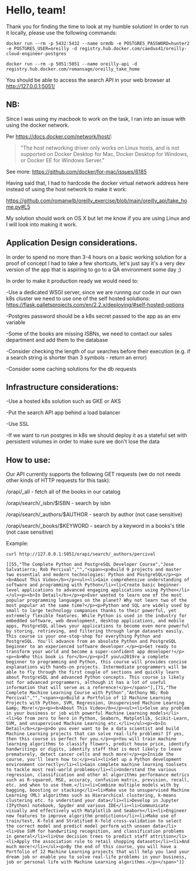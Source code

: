 # Hello, team!
Thank you for finding the time to look at my humble solution! In order to run it locally, please use the following commands:

    docker run --rm -p 5432:5432 --name ormdb -e POSTGRES_PASSWORD=hunter2 -e POSTGRES_USER=oreilly -d registry.hub.docker.com/caedus41/oreilly-cloud-engineer-postgres
    
    docker run --rm -p 5051:5051 --name oreilly-api -d registry.hub.docker.com/romansage/oreilly_take_home

You should be able to access the search API in your web browser at http://127.0.0.1:5051/

## NB:

Since I was using my macbook to work on the task, I ran into an issue with using the docker network.

Per https://docs.docker.com/network/host/:

> "The host networking driver only works on Linux hosts, and is not supported on Docker Desktop for Mac, Docker Desktop for Windows, or Docker EE for Windows Server."

See more: https://github.com/docker/for-mac/issues/6185

Having said that, I had to hardcode the docker virtual network address here instead of using the host network to make it work:

https://github.com/romanwlb/oreilly_exercise/blob/main/oreilly_api/take_home.py#L5

My solution should work on OS X but let me know if you are using Linux and I will look into making it work.

## Application Design considerations.

In order to spend no more than 3-4 hours on a basic working solution for a proof of concept I had to take a few shortcuts, let's just say it's a very dev version of the app that is aspiring to go to a QA environment some day ;)

In order to make it production ready we would need to:

-Use a dedicated WSGI server, since we are runnng our code in our own k8s cluster we need to use one of the self hosted solutions: https://flask.palletsprojects.com/en/2.2.x/deploying/#self-hosted-options

-Postgres password should be a k8s secret passed to the app as an env variable

-Some of the books are missing ISBNs, we need to contact our sales department and add them to the database

-Consider checking the length of our searches before their execution (e.g. if a search string is shorter than 3 symbols - return an error)

-Consider some caching solutions for the db requests

## Infrastructure considerations:

-Use a hosted k8s solution such as GKE or AKS

-Put the search API app behind a load balancer

-Use SSL

-If we want to run postgres in k8s we should deploy it as a stateful set with persistent volumes in order to make sure we don't lose the data

## How to use:
Our API currently supports the following GET requests (we do not needs other kinds of HTTP requests for this task):

/orapi/_all - fetch all of the books in our catalog

/orapi/search/_isbn/$ISBN - search by isbn

/orapi/search/_authors/$AUTHOR - search by author (not case sensitive)

/orapi/search/_books/$KEYWORD - search by a keyword in a books's title (not case sensitive)

Example:

    curl http://127.0.0.1:5051/orapi/search/_authors/percival
    
    [[55,"The Complete Python and PostgreSQL Developer Course","Jose Salvatierra; Rob Percival","","<span><p>Build 9 projects and master two essential and modern technologies: Python and PostgreSQL</p><p><b>About This Video</b></p><ul><li>Gain comprehensive understanding of software and programming with Python</li><li>Create basic beginner-level applications to advanced engaging applications using Python</li></ul><p><b>In Detail</b></p><p>Ever wanted to learn one of the most popular programming languages on the planet? Why not learn two of the most popular at the same time?</p><p>Python and SQL are widely used by small to large technology companies thanks to their powerful, yet extremely flexible features. While Python is used in the industry for embedded software, web development, desktop applications, and mobile apps, PostgreSQL allows your applications to become even more powerful by storing, retrieving, and filtering through large datasets easily. This course is your one-stop-shop for everything Python and PostgreSQL. You'll advance from an absolute Python and PostgreSQL beginner to an experienced software developer.</p><p>Get ready to transform your world and become a super-confident app developer!</p><p><b>Who this book is for</b></p><p>If you\u2019re a complete beginner to programming and Python, this course will provides concise explanations with hands-on projects. Intermediate programmers will be able to fly through the first couple of sections and quickly learn about PostgreSQL and advanced Python concepts. This course is likely not for advanced programmers, although it has a lot of useful information that will serve as a reference!</p></span>"],[71,"The Complete Machine Learning Course with Python","Anthony NG; Rob Percival","","<span><p>Build a Portfolio of 12 Machine Learning Projects with Python, SVM, Regression, Unsupervised Machine Learning &amp; More!</p><p><b>About This Video</b></p><ul><li>Solve any problem in your business or job with powerful Machine Learning models</li><li>Go from zero to hero in Python, Seaborn, Matplotlib, Scikit-Learn, SVM, and unsupervised Machine Learning etc.</li></ul><p><b>In Detail</b></p><p>Do you ever want to be a data scientist and build Machine Learning projects that can solve real-life problems? If yes, then this course is perfect for you.</p><p>You will train machine learning algorithms to classify flowers, predict house price, identify handwritings or digits, identify staff that is most likely to leave prematurely, detect cancer cells and much more!</p><p>Inside the course, you'll learn how to:</p><ul><li>Set up a Python development environment correctly</li><li>Gain complete machine learning toolsets to tackle most real-world problems</li><li>Understand the various regression, classification and other ml algorithms performance metrics such as R-squared, MSE, accuracy, confusion matrix, prevision, recall, etc. and when to use them.</li><li>Combine multiple models with by bagging, boosting or stacking</li><li>Make use to unsupervised Machine Learning (ML) algorithms such as Hierarchical clustering, k-means clustering etc. to understand your data</li><li>Develop in Jupyter (IPython) notebook, Spyder and various IDE</li><li>Communicate visually and effectively with Matplotlib and Seaborn</li><li>Engineer new features to improve algorithm predictions</li><li>Make use of train/test, K-fold and Stratified K-fold cross-validation to select the correct model and predict model perform with unseen data</li><li>Use SVM for handwriting recognition, and classification problems in general</li><li>Use decision trees to predict staff attrition</li><li>Apply the association rule to retail shopping datasets</li><li>And much more!</li></ul><p>By the end of this course, you will have a Portfolio of 12 Machine Learning projects that will help you land your dream job or enable you to solve real-life problems in your business, job or personal life with Machine Learning algorithms.</p></span>"]]



